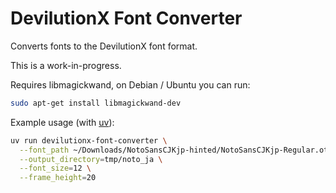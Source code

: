 # DevilutionX Font Converter

Converts fonts to the DevilutionX font format.

This is a work-in-progress.

Requires libmagickwand, on Debian / Ubuntu you can run:

```bash
sudo apt-get install libmagickwand-dev
```

Example usage (with [uv](https://github.com/astral-sh/uv)):

```bash
uv run devilutionx-font-converter \
  --font_path ~/Downloads/NotoSansCJKjp-hinted/NotoSansCJKjp-Regular.otf \
  --output_directory=tmp/noto_ja \
  --font_size=12 \
  --frame_height=20
```
